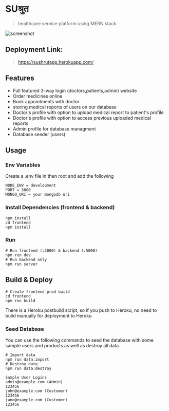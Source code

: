 # SUश्रुत 

> healthcare service platform using MERN stack

![screenshot]()

## Deployment Link:

> https://sushrutapp.herokuapp.com/

## Features

- Full featured 3-way login (doctors,patients,admin) website
- Order medicines online
- Book appointments with doctor
- storing medical reports of users on our database
- Doctor's profile with option to upload medical report to patient's profile
- Doctor's profile with option to access previous uploaded medical reports
- Admin profile for database managment
- Database seeder (users)



## Usage

### Env Variables

Create a .env file in then root and add the following

```
NODE_ENV = development
PORT = 5000
MONGO_URI = your mongodb uri

```

### Install Dependencies (frontend & backend)

```
npm install
cd frontend
npm install
```

### Run

```
# Run frontend (:3000) & backend (:5000)
npm run dev
# Run backend only
npm run server
```

## Build & Deploy

```
# Create frontend prod build
cd frontend
npm run build
```

There is a Heroku postbuild script, so if you push to Heroku, no need to build manually for deployment to Heroku

### Seed Database

You can use the following commands to seed the database with some sample users and products as well as destroy all data

```
# Import data
npm run data:import
# Destroy data
npm run data:destroy
```

```
Sample User Logins
admin@example.com (Admin)
123456
john@example.com (Customer)
123456
jane@example.com (Customer)
123456
```
